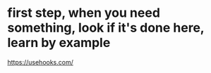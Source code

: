 
# first step, when you need something, look if it's done here, learn by example
https://usehooks.com/